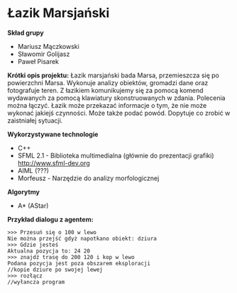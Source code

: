 Łazik Marsjański
=====================

**Skład grupy**
* Mariusz Mączkowski
* Sławomir Golijasz
* Paweł Pisarek

**Krótki opis projektu:** Łazik marsjański bada Marsa, przemieszcza się po powierzchni Marsa. Wykonuje analizy obiektów, gromadzi dane oraz fotografuje teren.
Z łazikiem komunikujemy się za pomocą komend wydawanych za pomocą klawiatury skonstruowanych w zdania. Polecenia można łączyć. Łazik może przekazać informacje o tym, że nie może wykonać jakiejś czynności. Może także podać powód. Dopytuje co zrobić w zaistniałej sytuacji. 

**Wykorzystywane technologie**
* C++
* SFML 2.1 - Biblioteka multimedialna (głównie do prezentacji grafiki)
http://www.sfml-dev.org
* AIML (???)
* Morfeusz - Narzędzie do analizy morfologicznej

**Algorytmy**
* A* (AStar)

**Przykład dialogu z agentem:**

    >>> Przesuń się o 100 w lewo
    Nie można przejść gdyż napotkano obiekt: dziura
    >>> Gdzie jesteś
    Aktualna pozycja to: 24 20
    >>> znajdź trasę do 200 120 i kop w lewo
    Podana pozycja jest poza obszarem eksploracji
    //kopie dziure po swojej lewej
    >>> rozłącz
    //wyłancza program

